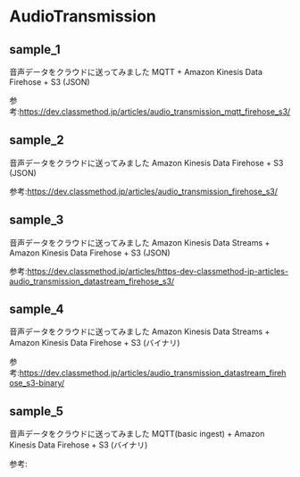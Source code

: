 # AudioTransmission


## sample_1

音声データをクラウドに送ってみました MQTT + Amazon Kinesis Data Firehose + S3 (JSON)

参考:https://dev.classmethod.jp/articles/audio_transmission_mqtt_firehose_s3/

## sample_2

音声データをクラウドに送ってみました Amazon Kinesis Data Firehose + S3 (JSON)

参考:https://dev.classmethod.jp/articles/audio_transmission_firehose_s3/


## sample_3

音声データをクラウドに送ってみました Amazon Kinesis Data Streams + Amazon Kinesis Data Firehose + S3 (JSON)

参考:https://dev.classmethod.jp/articles/https-dev-classmethod-jp-articles-audio_transmission_datastream_firehose_s3/

## sample_4

音声データをクラウドに送ってみました Amazon Kinesis Data Streams + Amazon Kinesis Data Firehose + S3 (バイナリ)

参考:https://dev.classmethod.jp/articles/audio_transmission_datastream_firehose_s3-binary/

## sample_5

音声データをクラウドに送ってみました MQTT(basic ingest) + Amazon Kinesis Data Firehose + S3  (バイナリ)

参考:
